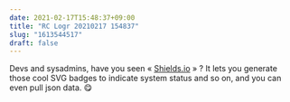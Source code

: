 ```yaml
---
date: 2021-02-17T15:48:37+09:00
title: "RC Logr 20210217 154837"
slug: "1613544517"
draft: false
---
```


Devs and sysadmins, have you seen « [Shields.io](https://shields.io/) » ? It lets you generate those cool SVG badges to indicate system status and so on, and you can even pull json data. 😋
